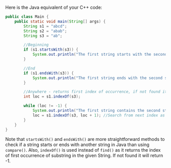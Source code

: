 Here is the Java equivalent of your C++ code:

```Java
public class Main {
    public static void main(String[] args) {
        String s1 = "abcd";
        String s2 = "abab";
        String s3 = "ab";

        //Beginning
        if (s1.startsWith(s3)) {
            System.out.println("The first string starts with the second string");
        }

        //End
        if (s1.endsWith(s3)) {
            System.out.println("The first string ends with the second string");
        }

        //Anywhere - returns first index of occurrence, if not found it will return -1
        int loc = s1.indexOf(s3);

        while (loc != -1) {
            System.out.println("The first string contains the second string at location: " + loc);
            loc = s1.indexOf(s3, loc + 1); //Search from next index as previous index is already found
        }
    }
}
```

Note that `startsWith()` and `endsWith()` are more straightforward methods to check if a string starts or ends with another string in Java than using `compare()`. Also, `indexOf()` is used instead of `find()` as it returns the index of first occurrence of substring in the given String. If not found it will return -1.
